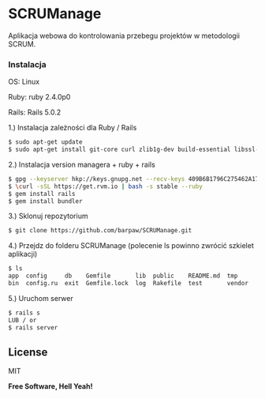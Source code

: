 # SCRUManage

Aplikacja webowa do kontrolowania przebegu projektów w metodologii SCRUM.


### Instalacja

OS: Linux 

Ruby: ruby 2.4.0p0 

Rails: Rails 5.0.2

1.) Instalacja zależności dla Ruby / Rails
```sh
$ sudo apt-get update
$ sudo apt-get install git-core curl zlib1g-dev build-essential libssl-dev libreadline-dev libyaml-dev libsqlite3-dev sqlite3 libxml2-dev libxslt1-dev libcurl4-openssl-dev python-software-properties libffi-dev nodejs curl
```
2.) Instalacja version managera + ruby + rails
```sh
$ gpg --keyserver hkp://keys.gnupg.net --recv-keys 409B6B1796C275462A1703113804BB82D39DC0E3
$ \curl -sSL https://get.rvm.io | bash -s stable --ruby
$ gem install rails
$ gem install bundler
```

3.) Sklonuj repozytorium
```sh
$ git clone https://github.com/barpaw/SCRUManage.git
```
4.) Przejdz do folderu SCRUManage (polecenie ls powinno zwrócić szkielet aplikacji)
```sh
$ ls
app  config     db    Gemfile       lib  public    README.md  tmp
bin  config.ru  exit  Gemfile.lock  log  Rakefile  test       vendor
```

5.) Uruchom serwer
```sh
$ rails s
LUB / or
$ rails server
```

License
----

MIT


**Free Software, Hell Yeah!**
